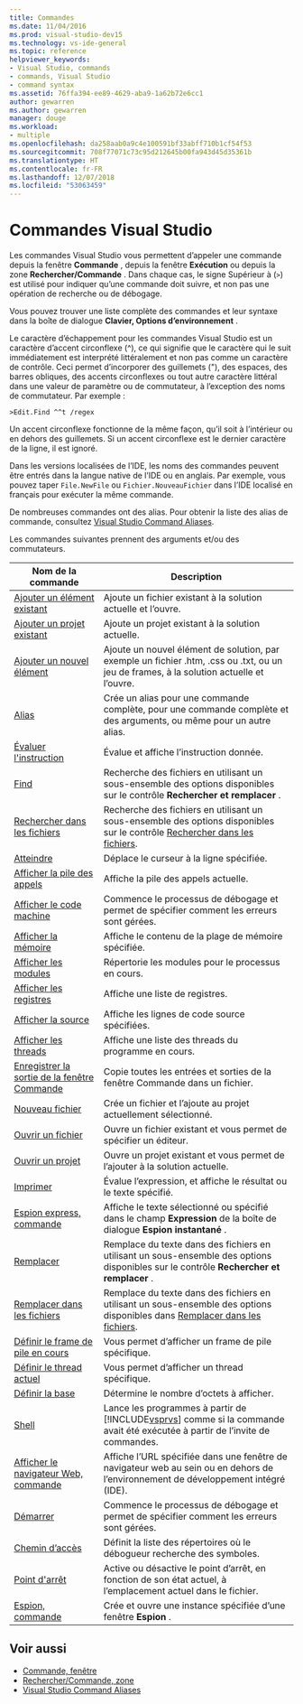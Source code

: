 ```yaml
---
title: Commandes
ms.date: 11/04/2016
ms.prod: visual-studio-dev15
ms.technology: vs-ide-general
ms.topic: reference
helpviewer_keywords:
- Visual Studio, commands
- commands, Visual Studio
- command syntax
ms.assetid: 76ffa394-ee89-4629-aba9-1a62b72e6cc1
author: gewarren
ms.author: gewarren
manager: douge
ms.workload:
- multiple
ms.openlocfilehash: da258aab0a9c4e100591bf33abff710b1cf54f53
ms.sourcegitcommit: 708f77071c73c95d212645b00fa943d45d35361b
ms.translationtype: HT
ms.contentlocale: fr-FR
ms.lasthandoff: 12/07/2018
ms.locfileid: "53063459"
---
```

# <a name="visual-studio-commands"></a>Commandes Visual Studio

Les commandes Visual Studio vous permettent d’appeler une commande depuis la fenêtre **Commande** , depuis la fenêtre **Exécution** ou depuis la zone **Rechercher/Commande** . Dans chaque cas, le signe Supérieur à (`>`) est utilisé pour indiquer qu’une commande doit suivre, et non pas une opération de recherche ou de débogage.

Vous pouvez trouver une liste complète des commandes et leur syntaxe dans la boîte de dialogue **Clavier, Options d’environnement** .

Le caractère d’échappement pour les commandes Visual Studio est un caractère d’accent circonflexe (^), ce qui signifie que le caractère qui le suit immédiatement est interprété littéralement et non pas comme un caractère de contrôle. Ceci permet d’incorporer des guillemets ("), des espaces, des barres obliques, des accents circonflexes ou tout autre caractère littéral dans une valeur de paramètre ou de commutateur, à l’exception des noms de commutateur. Par exemple :

```
>Edit.Find ^^t /regex
```

Un accent circonflexe fonctionne de la même façon, qu’il soit à l’intérieur ou en dehors des guillemets. Si un accent circonflexe est le dernier caractère de la ligne, il est ignoré.

Dans les versions localisées de l’IDE, les noms des commandes peuvent être entrés dans la langue native de l’IDE ou en anglais. Par exemple, vous pouvez taper `File.NewFile` ou `Fichier.NouveauFichier` dans l’IDE localisé en français pour exécuter la même commande.

De nombreuses commandes ont des alias. Pour obtenir la liste des alias de commande, consultez [Visual Studio Command Aliases](../../ide/reference/visual-studio-command-aliases.md).

Les commandes suivantes prennent des arguments et/ou des commutateurs.

| Nom de la commande | Description |
| - | - |
| [Ajouter un élément existant](../../ide/reference/add-existing-item-command.md) | Ajoute un fichier existant à la solution actuelle et l’ouvre. |
| [Ajouter un projet existant](../../ide/reference/add-existing-project-command.md) | Ajoute un projet existant à la solution actuelle. |
| [Ajouter un nouvel élément](../../ide/reference/add-new-item-command.md) | Ajoute un nouvel élément de solution, par exemple un fichier .htm, .css ou .txt, ou un jeu de frames, à la solution actuelle et l’ouvre. |
| [Alias](../../ide/reference/alias-command.md) | Crée un alias pour une commande complète, pour une commande complète et des arguments, ou même pour un autre alias. |
| [Évaluer l'instruction](../../ide/reference/evaluate-statement-command.md) | Évalue et affiche l’instruction donnée. |
| [Find](../../ide/reference/find-command.md) | Recherche des fichiers en utilisant un sous-ensemble des options disponibles sur le contrôle **Rechercher et remplacer** . |
| [Rechercher dans les fichiers](../../ide/reference/find-in-files-command.md) | Recherche des fichiers en utilisant un sous-ensemble des options disponibles sur le contrôle [Rechercher dans les fichiers](../../ide/find-in-files.md). |
| [Atteindre](../../ide/reference/go-to-command.md) | Déplace le curseur à la ligne spécifiée. |
| [Afficher la pile des appels](../../ide/reference/list-call-stack-command.md) | Affiche la pile des appels actuelle. |
| [Afficher le code machine](../../ide/reference/list-disassembly-command.md) | Commence le processus de débogage et permet de spécifier comment les erreurs sont gérées. |
| [Afficher la mémoire](../../ide/reference/list-memory-command.md) | Affiche le contenu de la plage de mémoire spécifiée. |
| [Afficher les modules](../../ide/reference/list-modules-command.md) | Répertorie les modules pour le processus en cours. |
| [Afficher les registres](../../ide/reference/list-registers-command.md) | Affiche une liste de registres. |
| [Afficher la source](../../ide/reference/list-source-command.md) | Affiche les lignes de code source spécifiées. |
| [Afficher les threads](../../ide/reference/list-threads-command.md) | Affiche une liste des threads du programme en cours. |
| [Enregistrer la sortie de la fenêtre Commande](../../ide/reference/log-command-window-output-command.md) | Copie toutes les entrées et sorties de la fenêtre Commande dans un fichier. |
| [Nouveau fichier](../../ide/reference/new-file-command.md) | Crée un fichier et l’ajoute au projet actuellement sélectionné. |
| [Ouvrir un fichier](../../ide/reference/open-file-command.md) | Ouvre un fichier existant et vous permet de spécifier un éditeur. |
| [Ouvrir un projet](../../ide/reference/open-project-command.md) | Ouvre un projet existant et vous permet de l’ajouter à la solution actuelle. |
| [Imprimer](../../ide/reference/print-command.md) | Évalue l’expression, et affiche le résultat ou le texte spécifié. |
| [Espion express, commande](../../ide/reference/quick-watch-command.md) | Affiche le texte sélectionné ou spécifié dans le champ **Expression** de la boîte de dialogue **Espion instantané** . |
| [Remplacer](../../ide/reference/replace-command.md) | Remplace du texte dans des fichiers en utilisant un sous-ensemble des options disponibles sur le contrôle **Rechercher et remplacer** . |
| [Remplacer dans les fichiers](../../ide/reference/replace-in-files-command.md) | Remplace du texte dans des fichiers en utilisant un sous-ensemble des options disponibles dans [Remplacer dans les fichiers](../../ide/replace-in-files.md). |
| [Définir le frame de pile en cours](../../ide/reference/set-current-stack-frame-command.md) | Vous permet d’afficher un frame de pile spécifique. |
| [Définir le thread actuel](../../ide/reference/set-current-thread-command.md) | Vous permet d’afficher un thread spécifique. |
| [Définir la base](../../ide/reference/set-radix-command.md) | Détermine le nombre d’octets à afficher. |
| [Shell](../../ide/reference/shell-command.md) | Lance les programmes à partir de [!INCLUDE[vsprvs](../../code-quality/includes/vsprvs_md.md)] comme si la commande avait été exécutée à partir de l’invite de commandes. |
| [Afficher le navigateur Web, commande](../../ide/reference/showwebbrowser-command.md) | Affiche l’URL spécifiée dans une fenêtre de navigateur web au sein ou en dehors de l’environnement de développement intégré (IDE). |
| [Démarrer](../../ide/reference/start-command.md) | Commence le processus de débogage et permet de spécifier comment les erreurs sont gérées. |
| [Chemin d’accès](../../ide/reference/symbol-path-command.md) | Définit la liste des répertoires où le débogueur recherche des symboles. |
| [Point d'arrêt](../../ide/reference/toggle-breakpoint-command.md) | Active ou désactive le point d’arrêt, en fonction de son état actuel, à l’emplacement actuel dans le fichier. |
| [Espion, commande](../../ide/reference/watch-command.md) | Crée et ouvre une instance spécifiée d’une fenêtre **Espion** . |

## <a name="see-also"></a>Voir aussi

- [Commande, fenêtre](../../ide/reference/command-window.md)
- [Rechercher/Commande, zone](../../ide/find-command-box.md)
- [Visual Studio Command Aliases](../../ide/reference/visual-studio-command-aliases.md)